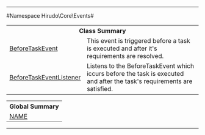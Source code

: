 

- - -

#Namespace Hirudo\Core\Events#

<table class="title">
<tr><th colspan="2" class="title">Class Summary</th></tr>
<tr><td class="name"><a href="">BeforeTaskEvent</a></td><td class="description">This event is triggered before a task is executed and after it's requirements
are resolved.</td></tr>
<tr><td class="name"><a href="">BeforeTaskEventListener</a></td><td class="description">Listens to the BeforeTaskEvent which iccurs before the task is executed and after
the task's requirements are satisfied.</td></tr>
</table>

<table class="title">
<tr><th colspan="2" class="title">Global Summary</th></tr>
<tr><td class="name"><a href="package-globals.md#NAME">NAME</a></td><td class="description"></td></tr>
</table>

- - -


